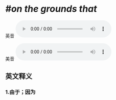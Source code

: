 # ***\#on the grounds that*** 
英音
<audio src="./media/on the grounds that1_AAC.aac" controls="controls"></audio>

美音
<audio src="./media/on the grounds that2_AAC.aac" controls="controls"></audio>



  

英文释义
---
### 1.**由于；因为**  


